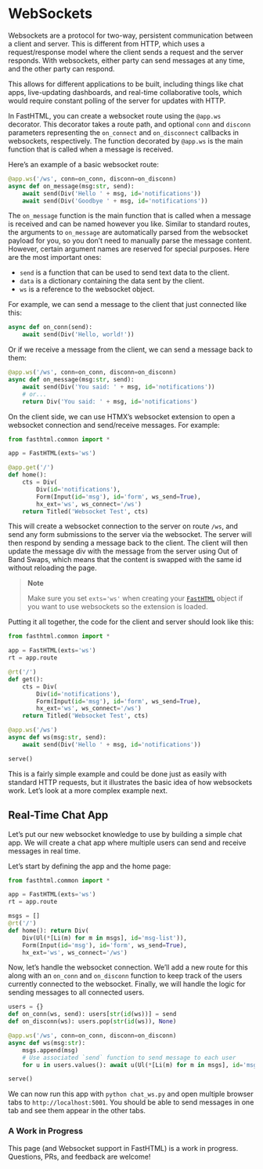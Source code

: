 # WebSockets


<!-- WARNING: THIS FILE WAS AUTOGENERATED! DO NOT EDIT! -->

Websockets are a protocol for two-way, persistent communication between
a client and server. This is different from HTTP, which uses a
request/response model where the client sends a request and the server
responds. With websockets, either party can send messages at any time,
and the other party can respond.

This allows for different applications to be built, including things
like chat apps, live-updating dashboards, and real-time collaborative
tools, which would require constant polling of the server for updates
with HTTP.

In FastHTML, you can create a websocket route using the `@app.ws`
decorator. This decorator takes a route path, and optional `conn` and
`disconn` parameters representing the `on_connect` and `on_disconnect`
callbacks in websockets, respectively. The function decorated by
`@app.ws` is the main function that is called when a message is
received.

Here’s an example of a basic websocket route:

``` python
@app.ws('/ws', conn=on_conn, disconn=on_disconn)
async def on_message(msg:str, send):
    await send(Div('Hello ' + msg, id='notifications'))
    await send(Div('Goodbye ' + msg, id='notifications'))
```

The `on_message` function is the main function that is called when a
message is received and can be named however you like. Similar to
standard routes, the arguments to `on_message` are automatically parsed
from the websocket payload for you, so you don’t need to manually parse
the message content. However, certain argument names are reserved for
special purposes. Here are the most important ones:

- `send` is a function that can be used to send text data to the client.
- `data` is a dictionary containing the data sent by the client.
- `ws` is a reference to the websocket object.

For example, we can send a message to the client that just connected
like this:

``` python
async def on_conn(send):
    await send(Div('Hello, world!'))
```

Or if we receive a message from the client, we can send a message back
to them:

``` python
@app.ws('/ws', conn=on_conn, disconn=on_disconn)
async def on_message(msg:str, send):
    await send(Div('You said: ' + msg, id='notifications'))
    # or...
    return Div('You said: ' + msg, id='notifications')
```

On the client side, we can use HTMX’s websocket extension to open a
websocket connection and send/receive messages. For example:

``` python
from fasthtml.common import *

app = FastHTML(exts='ws')

@app.get('/')
def home():
    cts = Div(
        Div(id='notifications'),
        Form(Input(id='msg'), id='form', ws_send=True),
        hx_ext='ws', ws_connect='/ws')
    return Titled('Websocket Test', cts)
```

This will create a websocket connection to the server on route `/ws`,
and send any form submissions to the server via the websocket. The
server will then respond by sending a message back to the client. The
client will then update the message div with the message from the server
using Out of Band Swaps, which means that the content is swapped with
the same id without reloading the page.

<div>

> **Note**
>
> Make sure you set `exts='ws'` when creating your
> [`FastHTML`](https://AnswerDotAI.github.io/fasthtml/api/core.html#fasthtml)
> object if you want to use websockets so the extension is loaded.

</div>

Putting it all together, the code for the client and server should look
like this:

``` python
from fasthtml.common import *

app = FastHTML(exts='ws')
rt = app.route

@rt('/')
def get():
    cts = Div(
        Div(id='notifications'),
        Form(Input(id='msg'), id='form', ws_send=True),
        hx_ext='ws', ws_connect='/ws')
    return Titled('Websocket Test', cts)

@app.ws('/ws')
async def ws(msg:str, send):
    await send(Div('Hello ' + msg, id='notifications'))

serve()
```

This is a fairly simple example and could be done just as easily with
standard HTTP requests, but it illustrates the basic idea of how
websockets work. Let’s look at a more complex example next.

## Real-Time Chat App

Let’s put our new websocket knowledge to use by building a simple chat
app. We will create a chat app where multiple users can send and receive
messages in real time.

Let’s start by defining the app and the home page:

``` python
from fasthtml.common import *

app = FastHTML(exts='ws')
rt = app.route

msgs = []
@rt('/')
def home(): return Div(
    Div(Ul(*[Li(m) for m in msgs], id='msg-list')),
    Form(Input(id='msg'), id='form', ws_send=True),
    hx_ext='ws', ws_connect='/ws')
```

Now, let’s handle the websocket connection. We’ll add a new route for
this along with an `on_conn` and `on_disconn` function to keep track of
the users currently connected to the websocket. Finally, we will handle
the logic for sending messages to all connected users.

``` python
users = {}
def on_conn(ws, send): users[str(id(ws))] = send
def on_disconn(ws): users.pop(str(id(ws)), None)

@app.ws('/ws', conn=on_conn, disconn=on_disconn)
async def ws(msg:str):
    msgs.append(msg)
    # Use associated `send` function to send message to each user
    for u in users.values(): await u(Ul(*[Li(m) for m in msgs], id='msg-list'))

serve()
```

We can now run this app with `python chat_ws.py` and open multiple
browser tabs to `http://localhost:5001`. You should be able to send
messages in one tab and see them appear in the other tabs.

### A Work in Progress

This page (and Websocket support in FastHTML) is a work in progress.
Questions, PRs, and feedback are welcome!
